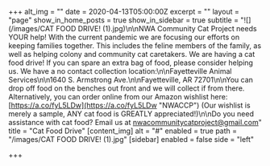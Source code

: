 +++
alt_img = ""
date = 2020-04-13T05:00:00Z
excerpt = ""
layout = "page"
show_in_home_posts = true
show_in_sidebar = true
subtitle = "![](/images/CAT FOOD DRIVE! (1).jpg)\n\nNWA Community Cat Project needs YOUR help! With the current pandemic we are focusing our efforts on keeping families together. This includes the feline members of the family, as well as helping colony and community cat caretakers. We are having a cat food drive! If you can spare an extra bag of food, please consider helping us. We have a no contact collection location:\n\nFayetteville Animal Services\n\n1640 S. Armstrong Ave.\n\nFayetteville, AR 72701\n\nYou can drop off food on the benches out front and we will collect if from there. Alternatively, you can order online from our Amazon wishlist here: [https://a.co/fyL5LDw](https://a.co/fyL5LDw \"NWACCP\") (Our wishlist is merely a sample, ANY cat food is GREATLY appreciated!)\n\nDo you need assistance with cat food? Email us at [nwacommunitycatproject@gmail.com](mailto:nwacommunitycatproject@gmail.com)"
title = "Cat Food Drive"
[content_img]
alt = "#"
enabled = true
path = "/images/CAT FOOD DRIVE! (1).jpg"
[sidebar]
enabled = false
side = "left"

+++
